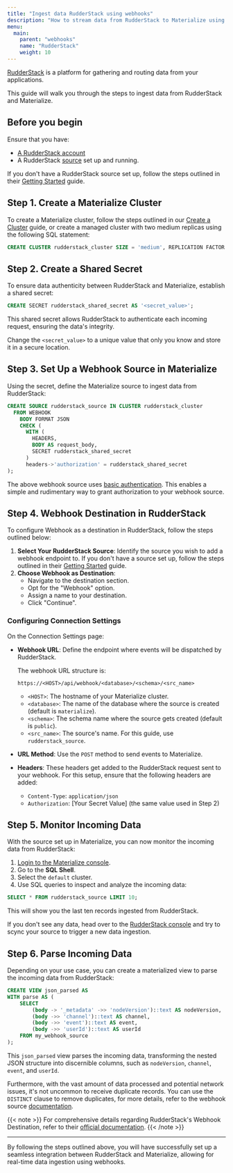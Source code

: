 ```yaml
---
title: "Ingest data RudderStack using webhooks"
description: "How to stream data from RudderStack to Materialize using webhooks"
menu:
  main:
    parent: "webhooks"
    name: "RudderStack"
    weight: 10
---
```


[RudderStack](https://rudderstack.com/) is a platform for gathering and routing data from your applications.

This guide will walk you through the steps to ingest data from RudderStack and Materialize.

## Before you begin

Ensure that you have:

- [A RudderStack account](https://app.rudderstack.com/signup)
- A RudderStack [source](https://www.rudderstack.com/docs/sources/overview/) set up and running.

If you don't have a RudderStack source set up, follow the steps outlined in their [Getting Started](https://www.rudderstack.com/docs/dashboard-guides/sources/) guide.

## Step 1. Create a Materialize Cluster

To create a Materialize cluster, follow the steps outlined in our
[Create a Cluster](/docs/get-started/create-cluster/) guide,
or create a managed cluster with two medium replicas using the following SQL statement:

```sql
CREATE CLUSTER rudderstack_cluster SIZE = 'medium', REPLICATION FACTOR = 2;
```

## Step 2. Create a Shared Secret

To ensure data authenticity between RudderStack and Materialize, establish a shared secret:

```sql
CREATE SECRET rudderstack_shared_secret AS '<secret_value>';
```

This shared secret allows RudderStack to authenticate each incoming request, ensuring the data's integrity.

Change the `<secret_value>` to a unique value that only you know and store it in a secure location.

## Step 3. Set Up a Webhook Source in Materialize

Using the secret, define the Materialize source to ingest data from RudderStack:

```sql
CREATE SOURCE rudderstack_source IN CLUSTER rudderstack_cluster
  FROM WEBHOOK
    BODY FORMAT JSON
    CHECK (
      WITH (
        HEADERS,
        BODY AS request_body,
        SECRET rudderstack_shared_secret
      )
      headers->'authorization' = rudderstack_shared_secret
);
```

The above webhook source uses [basic authentication](https://developer.mozilla.org/en-US/docs/Web/HTTP/Authentication#basic_authentication_scheme).
This enables a simple and rudimentary way to grant authorization to your webhook source.

## Step 4. Webhook Destination in RudderStack

To configure Webhook as a destination in RudderStack, follow the steps outlined below:

1.  **Select Your RudderStack Source**: Identify the source you wish to add a webhook endpoint to. If you don't have a source set up, follow the steps outlined in their [Getting Started](https://www.rudderstack.com/docs/dashboard-guides/sources/) guide.
1.  **Choose Webhook as Destination**:
    - Navigate to the destination section.
    - Opt for the "Webhook" option.
    - Assign a name to your destination.
    - Click "Continue".

### Configuring Connection Settings

On the Connection Settings page:

- **Webhook URL**: Define the endpoint where events will be dispatched by RudderStack.

    The webhook URL structure is:

    ```
    https://<HOST>/api/webhook/<database>/<schema>/<src_name>
    ```

    - `<HOST>`: The hostname of your Materialize cluster.
    - `<database>`: The name of the database where the source is created (default is `materialize`).
    - `<schema>`: The schema name where the source gets created (default is `public`).
    - `<src_name>`: The source's name. For this guide, use `rudderstack_source`.
- **URL Method**: Use the `POST` method to send events to Materialize.

- **Headers**: These headers get added to the RudderStack request sent to your webhook. For this setup, ensure that the following headers are added:

    - `Content-Type`: `application/json`
    - `Authorization`: [Your Secret Value] (the same value used in Step 2)

## Step 5. Monitor Incoming Data

With the source set up in Materialize, you can now monitor the incoming data from RudderStack:

1. [Login to the Materialize console](https://console.materialize.com/).
1. Go to the **SQL Shell**.
1. Select the `default` cluster.
1. Use SQL queries to inspect and analyze the incoming data:

```sql
SELECT * FROM rudderstack_source LIMIT 10;
```

This will show you the last ten records ingested from RudderStack.

If you don't see any data, head over to the [RudderStack console](https://app.rudderstack.com/) and try to scync your source to trigger a new data ingestion.

## Step 6. Parse Incoming Data

Depending on your use case, you can create a materialized view to parse the incoming data from RudderStack:

```sql
CREATE VIEW json_parsed AS
WITH parse AS (
    SELECT
        (body -> '_metadata' ->> 'nodeVersion')::text AS nodeVersion,
        (body ->> 'channel')::text AS channel,
        (body ->> 'event')::text AS event,
        (body ->> 'userId')::text AS userId
    FROM my_webhook_source
);
```

This `json_parsed` view parses the incoming data, transforming the nested JSON structure into discernible columns, such as `nodeVersion`, `channel`, `event`, and `userId`.

Furthermore, with the vast amount of data processed and potential network issues, it's not uncommon to receive duplicate records. You can use the 
`DISTINCT` clause to remove duplicates, for more details, refer to the webhook source [documentation](/sql/create-source/webhook/#duplicated-and-partial-events).

{{< note >}} For comprehensive details regarding RudderStack's Webhook Destination, refer to their [official documentation](https://rudderstack.com/docs/). {{< /note >}}

---

By following the steps outlined above, you will have successfully set up a seamless integration between RudderStack and Materialize, allowing for real-time data ingestion using webhooks.
